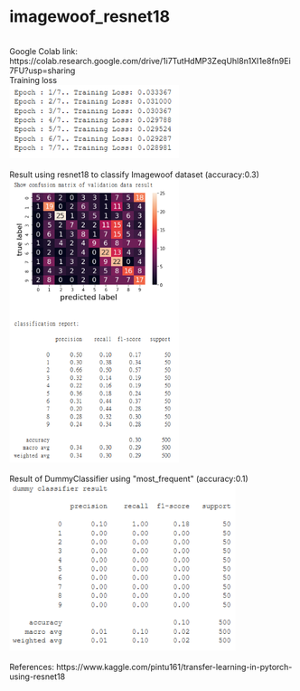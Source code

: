 # imagewoof_resnet18

<br>
Google Colab link: https://colab.research.google.com/drive/1i7TutHdMP3ZeqUhl8n1XI1e8fn9Ei7FU?usp=sharing
<br>
Training loss
<br>
<img src="Training Loss.PNG" width="300px">
<br>
<br>
Result using resnet18 to classify Imagewoof dataset (accuracy:0.3)
<br>
<img src="Result.PNG" width="300px">
<br>
<br>
Result of DummyClassifier using "most_frequent" (accuracy:0.1)
<br>
<img src="DummyClassifier.PNG" width="400px">
<br>
<br>
References: https://www.kaggle.com/pintu161/transfer-learning-in-pytorch-using-resnet18

